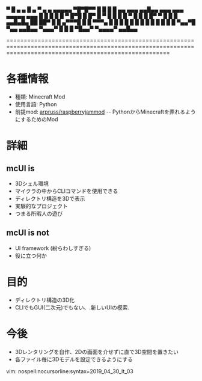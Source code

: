 
  ▀ █    ▄     ▄ █               ▄             ▀                                ▄    ▄   ▄▄▄▄▄
 ▀█▀█▀▀  █  █  █ █ ▄▄    ▄▄▄   ▄▄█▄▄         ▄▄▄     ▄▄▄          ▄▄▄▄▄   ▄▄▄   █    █     █
  █ █    ▀ █▀█ █ █▀  █  ▀   █    █             █    █   ▀         █ █ █  █▀  ▀  █    █     █
▄▄█▄█▄    ██ ██▀ █   █  ▄▀▀▀█    █             █     ▀▀▀▄         █ █ █  █      █    █     █
  █ █     █   █  █   █  ▀▄▄▀█    ▀▄▄         ▄▄█▄▄  ▀▄▄▄▀         █ █ █  ▀█▄▄▀  ▀▄▄▄▄▀   ▄▄█▄▄

===========================================================================================================================================================

# 各種情報

  - 種類: Minecraft Mod
  - 使用言語: Python
  - 前提mod: [arpruss/raspberryjammod](https://github.com/arpruss/raspberryjammod)  -- PythonからMinecraftを弄れるようにするためのMod

# 詳細

## mcUI is
  - 3Dシェル環境
  - マイクラの中からCLIコマンドを使用できる
  - ディレクトリ構造を3Dで表示
  - 実験的なプロジェクト
  - つまる所暇人の遊び

## mcUI is not
  - UI framework (紛らわしすぎる)
  - 役に立つ何か


# 目的
  - ディレクトリ構造の3D化
  - CLIでもGUI(二次元)でもない、.新しいUIの模索.


# 今後
  - 3Dレンタリングを自作、2Dの画面を介せずに直で3D空間を置きたい
  - 各ファイル毎に3Dモデルを設定できるようにする










vim: nospell:nocursorline:syntax=2019_04_30_lt_03
